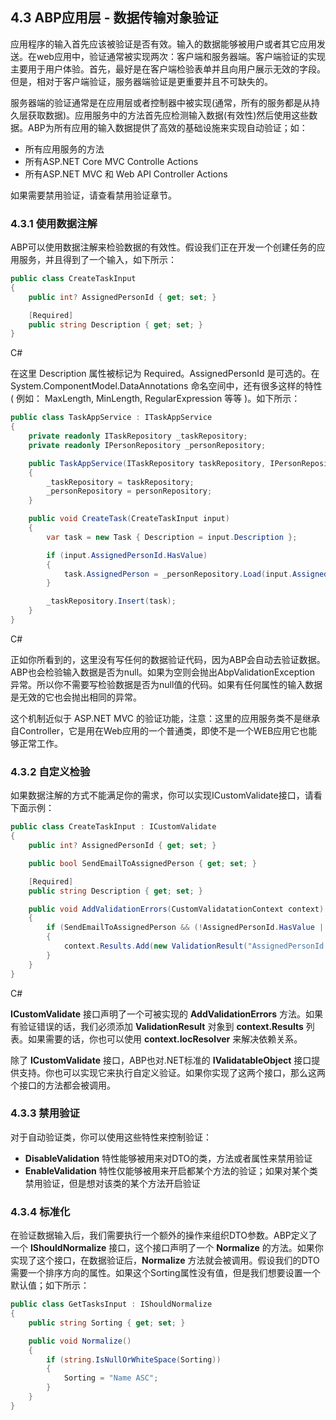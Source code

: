## 4.3 ABP应用层 - 数据传输对象验证

应用程序的输入首先应该被验证是否有效。输入的数据能够被用户或者其它应用发送。在web应用中，验证通常被实现两次：客户端和服务器端。客户端验证的实现主要用于用户体验。首先，最好是在客户端检验表单并且向用户展示无效的字段。但是，相对于客户端验证，服务器端验证是更重要并且不可缺失的。

服务器端的验证通常是在应用层或者控制器中被实现(通常，所有的服务都是从持久层获取数据)。应用服务中的方法首先应检测输入数据(有效性)然后使用这些数据。ABP为所有应用的输入数据提供了高效的基础设施来实现自动验证；如：

- 所有应用服务的方法
- 所有ASP.NET Core MVC Controlle Actions
- 所有ASP.NET MVC 和 Web API Controller Actions

如果需要禁用验证，请查看禁用验证章节。

### 4.3.1 使用数据注解

ABP可以使用数据注解来检验数据的有效性。假设我们正在开发一个创建任务的应用服务，并且得到了一个输入，如下所示：

```csharp
public class CreateTaskInput
{
    public int? AssignedPersonId { get; set; }

    [Required]
    public string Description { get; set; }
}
```

C#

在这里 Description 属性被标记为 Required。AssignedPersonId 是可选的。在 System.ComponentModel.DataAnnotations 命名空间中，还有很多这样的特性 ( 例如： MaxLength, MinLength, RegularExpression 等等 )。如下所示：

```csharp
public class TaskAppService : ITaskAppService
{
    private readonly ITaskRepository _taskRepository;
    private readonly IPersonRepository _personRepository;

    public TaskAppService(ITaskRepository taskRepository, IPersonRepository personRepository)
    {
        _taskRepository = taskRepository;
        _personRepository = personRepository;
    }

    public void CreateTask(CreateTaskInput input)
    {
        var task = new Task { Description = input.Description };

        if (input.AssignedPersonId.HasValue)
        {
            task.AssignedPerson = _personRepository.Load(input.AssignedPersonId.Value);
        }

        _taskRepository.Insert(task);
    }
}
```

C#

正如你所看到的，这里没有写任何的数据验证代码，因为ABP会自动去验证数据。ABP也会检验输入数据是否为null。如果为空则会抛出AbpValidationException 异常。所以你不需要写检验数据是否为null值的代码。如果有任何属性的输入数据是无效的它也会抛出相同的异常。

这个机制近似于 ASP.NET MVC 的验证功能，注意：这里的应用服务类不是继承自Controller，它是用在Web应用的一个普通类，即使不是一个WEB应用它也能够正常工作。

### 4.3.2 自定义检验

如果数据注解的方式不能满足你的需求，你可以实现ICustomValidate接口，请看下面示例：

```csharp
public class CreateTaskInput : ICustomValidate
{
    public int? AssignedPersonId { get; set; }

    public bool SendEmailToAssignedPerson { get; set; }

    [Required]
    public string Description { get; set; }

    public void AddValidationErrors(CustomValidatationContext context)
    {
        if (SendEmailToAssignedPerson && (!AssignedPersonId.HasValue || AssignedPersonId.Value <= 0))
        {
            context.Results.Add(new ValidationResult("AssignedPersonId must be set if SendEmailToAssignedPerson is true!"));
        }
    }
}
```

C#

**ICustomValidate** 接口声明了一个可被实现的 **AddValidationErrors** 方法。如果有验证错误的话，我们必须添加 **ValidationResult** 对象到 **context.Results** 列表。如果需要的话，你也可以使用 **context.IocResolver** 来解决依赖关系。

除了 **ICustomValidate** 接口，ABP也对.NET标准的 **IValidatableObject** 接口提供支持。你也可以实现它来执行自定义验证。如果你实现了这两个接口，那么这两个接口的方法都会被调用。

### 4.3.3 禁用验证

对于自动验证类，你可以使用这些特性来控制验证：

- **DisableValidation** 特性能够被用来对DTO的类，方法或者属性来禁用验证
- **EnableValidation** 特性仅能够被用来开启都某个方法的验证；如果对某个类禁用验证，但是想对该类的某个方法开启验证

### 4.3.4 标准化

在验证数据输入后，我们需要执行一个额外的操作来组织DTO参数。ABP定义了一个 **IShouldNormalize** 接口，这个接口声明了一个 **Normalize** 的方法。如果你实现了这个接口，在数据验证后，**Normalize** 方法就会被调用。假设我们的DTO需要一个排序方向的属性。如果这个Sorting属性没有值，但是我们想要设置一个默认值；如下所示：

```csharp
public class GetTasksInput : IShouldNormalize
{
    public string Sorting { get; set; }

    public void Normalize()
    {
        if (string.IsNullOrWhiteSpace(Sorting))
        {
            Sorting = "Name ASC";
        }
    }
}
```
